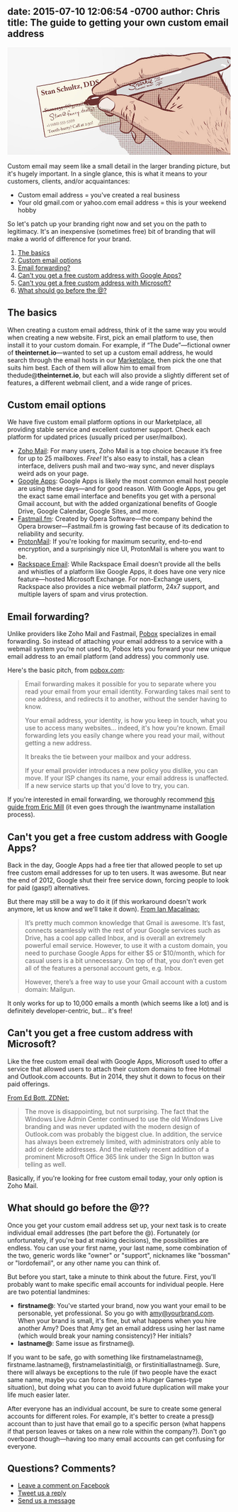 date: 2015-07-10 12:06:54 -0700
author: Chris
title: The guide to getting your own custom email address
----

<!-- excerpt -->

![Custom Email](/media/2015-07-10-custom-email.jpg)

Custom email may seem like a small detail in the larger branding picture, but it's hugely important. In a single glance, this is what it means to your customers, clients, and/or acquaintances:

+ Custom email address = you've created a real business
+ Your old gmail.com or yahoo.com email address = this is your weekend hobby

So let's patch up your branding right now and set you on the path to legitimacy. It's an inexpensive (sometimes free) bit of branding that will make a world of difference for your brand.

<!-- /excerpt -->

1. [The basics](#section-1)
2. [Custom email options](#section-2)
3. [Email forwarding?](#section-3)
4. [Can't you get a free custom address with Google Apps?](#section-4)
5. [Can't you get a free custom address with Microsoft?](#section-5)
6. [What should go before the @?](#section-6)

<h2 id="section-1">The basics</h2>

When creating a custom email address, think of it the same way you would when creating a new website. First, pick an email platform to use, then install it to your custom domain. For example, if “The Dude”—fictional owner of **theinternet.io**—wanted to set up a custom email address, he would search through the email hosts in our [Marketplace](https://iwantmyname.com/services/email-hosting/), then pick the one that suits him best. Each of them will allow him to email from thedude@**theinternet.io**, but each will also provide a slightly different set of features, a different webmail client, and a wide range of prices.

<h2 id="section-2">Custom email options</h2>

We have five custom email platform options in our Marketplace, all providing stable service and excellent customer support. Check each platform for updated prices (usually priced per user/mailbox).

+ [Zoho Mail](https://iwantmyname.com/features/applications/custom-domain-apps/zoho/email-hosting-and-online-office-suite): For many users, Zoho Mail is a top choice because it’s free for up to 25 mailboxes. *Free!* It's also easy to install, has a clean interface, delivers push mail and two-way sync, and never displays weird ads on your page. 
+ [Google Apps](https://iwantmyname.com/features/applications/google-apps-for-your-domain): Google Apps is likely the most common email host people are using these days—and for good reason. With Google Apps, you get the exact same email interface and benefits you get with a personal Gmail account, but with the added organizational benefits of Google Drive, Google Calendar, Google Sites, and more.
+ [Fastmail.fm](https://iwantmyname.com/services/hosted-email/fastmail-mail-hosting-own-domain): Created by Opera Software—the company behind the Opera browser—Fastmail.fm is growing fast because of its dedication to reliability and security. 
+ [ProtonMail](https://iwantmyname.com/services/email-hosting/protonmail-custom-domain): If you're looking for maximum security, end-to-end encryption, and a surprisingly nice UI, ProtonMail is where you want to be. 
+ [Rackspace Email](https://iwantmyname.com/services/email-hosting/rackspace-apps): While Rackspace Email doesn’t provide all the bells and whistles of a platform like Google Apps, it does have one very nice feature—hosted Microsoft Exchange. For non-Exchange users, Rackspace also provides a nice webmail platform, 24x7 support, and multiple layers of spam and virus protection.

<h2 id="section-3">Email forwarding?</h2>

Unlike providers like Zoho Mail and Fastmail, [Pobox](https://iwantmyname.com/services/email-hosting/pobox-mail-forwarding) specializes in email forwarding. So instead of attaching your email address to a service with a webmail system you’re not used to, Pobox lets you forward your new unique email address to an email platform (and address) you commonly use.

Here's the basic pitch, from [pobox.com](http://www.pobox.com/faq/):

> Email forwarding makes it possible for you to separate where you read your email from your email identity. Forwarding takes mail sent to one address, and redirects it to another, without the sender having to know.
>
>Your email address, your identity, is how you keep in touch, what you use to access many websites... indeed, it's how you're known. Email forwarding lets you easily change where you read your mail, without getting a new address.
>
>It breaks the tie between your mailbox and your address.
>
>If your email provider introduces a new policy you dislike, you can move. If your ISP changes its name, your email address is unaffected. If a new service starts up that you'd love to try, you can.

If you're interested in email forwarding, we thoroughly recommend [this guide from Eric Mill](https://konklone.com/post/take-control-of-your-email-address) (it even goes through the iwantmyname installation process).

<h2 id="section-4">Can't you get a free custom address with Google Apps?</h2>

Back in the day, Google Apps had a free tier that allowed people to set up free custom email addresses for up to ten users. It was awesome. But near the end of 2012, Google shut their free service down, forcing people to look for paid (gasp!) alternatives. 

But there may still be a way to do it (if this workaround doesn't work anymore, let us know and we'll take it down). [From Ian Macalinao:](http://simplyian.com/2015/01/07/Hacking-GMail-to-use-custom-domains-for-free/)

> It’s pretty much common knowledge that Gmail is awesome. It’s fast, connects seamlessly with the rest of your Google services such as Drive, has a cool app called Inbox, and is overall an extremely powerful email service. However, to use it with a custom domain, you need to purchase Google Apps for either $5 or $10/month, which for casual users is a bit unnecessary. On top of that, you don’t even get all of the features a personal account gets, e.g. Inbox.
> 
> However, there’s a free way to use your Gmail account with a custom domain: Mailgun.

It only works for up to 10,000 emails a month (which seems like a lot) and is definitely developer-centric, but... it's free!

<h2 id="section-5">Can't you get a free custom address with Microsoft?</h2>

Like the free custom email deal with Google Apps, Microsoft used to offer a service that allowed users to attach their custom domains to free Hotmail and Outlook.com accounts. But in 2014, they shut it down to focus on their paid offerings. 

[From Ed Bott, ZDNet:](http://www.zdnet.com/article/microsoft-ends-support-for-custom-domains-in-free-email-service/)

> The move is disappointing, but not surprising. The fact that the Windows Live Admin Center continued to use the old Windows Live branding and was never updated with the modern design of Outlook.com was probably the biggest clue. In addition, the service has always been extremely limited, with administrators only able to add or delete addresses. And the relatively recent addition of a prominent Microsoft Office 365 link under the Sign In button was telling as well.

Basically, if you're looking for free custom email today, your only option is Zoho Mail. 

<h2 id="section-6">What should go before the @??</h2>

Once you get your custom email address set up, your next task is to create individual email addresses (the part before the @). Fortunately (or unfortunately, if you're bad at making decisions), the possibilities are endless. You can use your first name, your last name, some combination of the two, generic words like "owner" or "support", nicknames like "bossman" or "lordofemail", or any other name you can think of. 

But before you start, take a minute to think about the future. First, you'll probably want to make specific email accounts for individual people. Here are two potential landmines:

+ **firstname@**: You've started your brand, now you want your email to be personable, yet professional. So you go with amy@yourbrand.com. When your brand is small, it's fine, but what happens when you hire another Amy? Does that Amy get an email address using her last name (which would break your naming consistency)? Her initials?
+ **lastname@**: Same issue as firstname@.

If you want to be safe, go with something like firstnamelastname@, firstname.lastname@, firstnamelastinitial@, or firstinitiallastname@. Sure, there will always be exceptions to the rule (if two people have the exact same name, maybe you can force them into a Hunger Games-type situation), but doing what you can to avoid future duplication will make your life much easier later.

After everyone has an individual account, be sure to create some general accounts for different roles. For example, it's better to create a press@ account than to just have that email go to a specific person (what happens if that person leaves or takes on a new role within the company?). Don't go overboard though—having too many email accounts can get confusing for everyone.

## Questions? Comments?

+ [Leave a comment on Facebook](https://www.facebook.com/iwantmyname/photos/a.10150386689630471.607275.97823890470/10155762229425471/?type=1)
+ [Tweet us a reply](https://twitter.com/iwantmyname/status/619647239301001217)
+ [Send us a message](https://iwantmyname.com/support)
